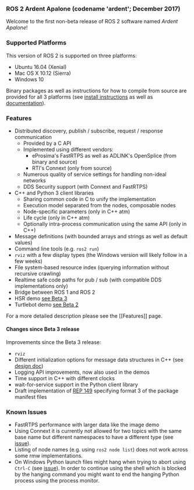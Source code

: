 ### ROS 2 Ardent Apalone (codename 'ardent'; December 2017)

Welcome to the first non-beta release of ROS 2 software named *Ardent Apalone*!

### Supported Platforms

This version of ROS 2 is supported on three platforms:
- Ubuntu 16.04 (Xenial)
- Mac OS X 10.12 (Sierra)
- Windows 10

Binary packages as well as instructions for how to compile from source are provided for all 3 platforms (see [install instructions](Installation.md) as well as [documentation](http://docs.ros2.org/ardent/)).

### Features

- Distributed discovery, publish / subscribe, request / response communication
  - Provided by a C API
  - Implemented using different vendors:
    - eProsima's FastRTPS as well as ADLINK's OpenSplice (from binary and source)
    - RTI's Connext (only from source)
  - Numerous quality of service settings for handling non-ideal networks
  - DDS Security support (with Connext and FastRTPS)
- C++ and Python 3 client libraries
  - Sharing common code in C to unify the implementation
  - Execution model separated from the nodes, composable nodes
  - Node-specific parameters (only in C++ atm)
  - Life cycle (only in C++ atm)
  - Optionally intra-process communication using the same API (only in C++)
- Message definitions (with bounded arrays and strings as well as default values)
- Command line tools (e.g. `ros2 run`)
- `rviz` with a few display types (the Windows version will likely follow in a few weeks)
- File system-based resource index (querying information without recursive crawling)
- Realtime safe code paths for pub / sub (with compatible DDS implementations only)
- Bridge between ROS 1 and ROS 2
- HSR demo [see Beta 3](Beta3-Overview)
- Turtlebot demo [see Beta 2](Beta2-Overview)

For a more detailed description please see the [[Features]] page.

#### Changes since Beta 3 release

Improvements since the Beta 3 release:
- `rviz`
- Different initialization options for message data structures in C++ (see [design doc](http://design.ros2.org/articles/generated_interfaces_cpp.html#constructors))
- Logging API improvements, now also used in the demos
- Time support in C++ with different clocks
- wait-for-service support in the Python client library
- Draft implementation of [REP 149](http://www.ros.org/reps/rep-0149.html) specifying format 3 of the package manifest files

### Known Issues
* FastRTPS performance with larger data like the image demo
* Using Connext it is currently not allowed for two topics with the same base name but different namespaces to have a different type (see [issue](https://github.com/ros2/rmw_connext/issues/234)).
* Listing of node names (e.g. using `ros2 node list`) does not work across some rmw implementations.
* On Windows Python launch files might hang when trying to abort using `Ctrl-C` (see [issue](https://github.com/ros2/launch/issues/64)). In order to continue using the shell which is blocked by the hanging command you might want to end the hanging Python process using the process monitor.
